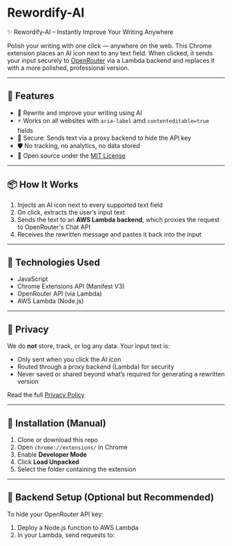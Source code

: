 # Rewordify-AI
✨ Rewordify-AI – Instantly Improve Your Writing Anywhere 
 

Polish your writing with one click — anywhere on the web. This Chrome extension places an AI icon next to any text field. When clicked, it sends your input securely to [OpenRouter](https://openrouter.ai) via a Lambda backend and replaces it with a more polished, professional version.

---

## 🚀 Features

- 🧠 Rewrite and improve your writing using AI
- ⚡ Works on all websites with  `aria-label` amd `contenteditable=true` fields
- 🔐 Secure: Sends text via a proxy backend to hide the API key
- 🛡️ No tracking, no analytics, no data stored
- 💯 Open source under the [MIT License](LICENSE)

---

## 📦 How It Works

1. Injects an AI icon next to every supported text field
2. On click, extracts the user’s input text
3. Sends the text to an **AWS Lambda backend**, which proxies the request to OpenRouter's Chat API
4. Receives the rewritten message and pastes it back into the input

---

## 🧰 Technologies Used

- JavaScript
- Chrome Extensions API (Manifest V3)
- OpenRouter API (via Lambda)
- AWS Lambda (Node.js)

---

## 🔐 Privacy

We do **not** store, track, or log any data. Your input text is:
- Only sent when you click the AI icon
- Routed through a proxy backend (Lambda) for security
- Never saved or shared beyond what’s required for generating a rewritten version

Read the full [Privacy Policy](https://github.com/Arunk28/Rewordify-AI/blob/main/PrivacyPolicy.md)

---

## 📄 Installation (Manual)

1. Clone or download this repo
2. Open `chrome://extensions/` in Chrome
3. Enable **Developer Mode**
4. Click **Load Unpacked**
5. Select the folder containing the extension

---

## 🔑 Backend Setup (Optional but Recommended)

To hide your OpenRouter API key:

1. Deploy a Node.js function to AWS Lambda
2. In your Lambda, send requests to:
